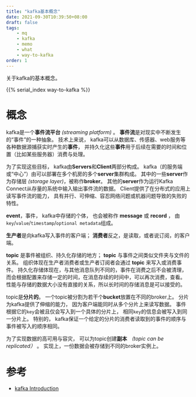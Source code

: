 ```yaml
---
title: "kafka基本概念"
date: 2021-09-30T10:39:50+08:00
draft: false
tags:
    - mq
    - kafka
    - memo
    - what
    - way-to-kafka
order: 1
---
```


关于kafka的基本概念。

<!--more-->

{{% serial_index way-to-kafka %}}

# 概念

kafka是一个**事件流平台** *(streaming platform)* 。
**事件流**是对现实中不断发生的“事件”的一种抽象。
技术上来说，
kafka可以从数据库、传感器、web服务等各种数据源捕获实时产生的**事件**，
并持久化这些**事件**用于后续在需要的时间和位置（比如某些服务器）消费与处理。

为了实现这些目标，
kafka由**Servers**和**Client**两部分构成。
kafka（的服务端或“中心”）由可以部署在多个机房的多个**server**集群构成。
其中的一些**server**作为存储层 *(storage layer)*，被称作**broker**。
其他的**server**作为运行Kafka Connect从存量的系统中输入输出事件流的数据。
Client提供了在分布式的应用上读写事件流的能力，
具有并行、可伸缩、容忍网络问题或机器问题导致的失败的特性。

**event**，事件，
kafka中存储的个体，
也会被称作 **message** 或 **record** ，
由`key`/`value`/`timestamp`/`optional metadata`组成。

**生产者**是向kafka写入事件的客户端；
**消费者**反之，是读取，或者说订阅，的客户端。

**topic** 是事件被组织、持久化存储的地方；
**topic** 与事件之间类似文件夹与文件的关系。
组织体现在生产者消费者或生产者订阅者会通过 **topic** 来写入或消费事件。
持久化存储体现在，与其他消息队列不同的，事件在消费之后不会被清理，
而会根据配置来存储一定的时间，在消息存续的时间中，可以再次消费，查看。
性能与存储的数据大小没有直接的关系，所以长时间的存储消息是可以接受的。

topic是**分片的**。
一个topic被分割为若干个**bucket**放置在不同的broker上。
分片为kafka提供了伸缩的能力，
因为客户端能同时从多个分片上来读写数据。
事件根据它的`key`会被且仅会写入到一个具体的分片上，
相同`key`的信息会被写入到同一分片上。
特别的，
kafka保证一个给定的分片的消费者读取到的事件的顺序与事件被写入的顺序相同。

为了实现数据的高可用与容灾，
可以为topic创建**副本** *（topic can be replicated）* 。
实现上，一份数据会被存储到不同的broker实例上。

# 参考

- [kafka Introduction](https://kafka.apache.org/intro)
